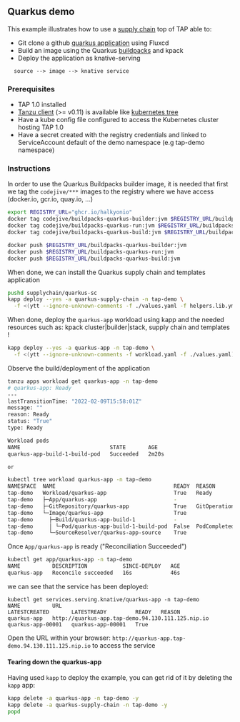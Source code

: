 ## Quarkus demo

This example illustrates how to use a [supply chain](https://github.com/vmware-tanzu/cartographer) top of TAP able to:

- Git clone a github [quarkus application](https://github.com/halkyonio/quarkus-tap-petclinic) using Fluxcd
- Build an image using the Quarkus [buildpacks](https://github.com/quarkusio/quarkus-buildpacks) and kpack
- Deploy the application as knative-serving

```
  source --> image --> knative service
```

### Prerequisites

- TAP 1.0 installed
- [Tanzu client](https://docs.vmware.com/en/Tanzu-Application-Platform/1.0/tap/GUID-install-general.html#tanzu-cli-clean-install) (>= v0.11) is available like [kubernetes tree](https://github.com/ahmetb/kubectl-tree)
- Have a kube config file configured to access the Kubernetes cluster hosting TAP 1.0
- Have a secret created with the registry credentials and linked to ServiceAccount default of the demo namespace (e.g tap-demo namespace)

### Instructions

In order to use the Quarkus Buildpacks builder image, it is needed that first we tag the `codejive/***` images to the registry where we have access (docker.io, gcr.io, quay.io, ...)
```bash
export REGISTRY_URL="ghcr.io/halkyonio"
docker tag codejive/buildpacks-quarkus-builder:jvm $REGISTRY_URL/buildpacks-quarkus-builder:jvm
docker tag codejive/buildpacks-quarkus-run:jvm $REGISTRY_URL/buildpacks-quarkus-run:jvm
docker tag codejive/buildpacks-quarkus-build:jvm $REGISTRY_URL/buildpacks-quarkus-build:jvm

docker push $REGISTRY_URL/buildpacks-quarkus-builder:jvm
docker push $REGISTRY_URL/buildpacks-quarkus-run:jvm
docker push $REGISTRY_URL/buildpacks-quarkus-build:jvm
```

When done, we can install the Quarkus supply chain and templates application
```bash
pushd supplychain/quarkus-sc
kapp deploy --yes -a quarkus-supply-chain -n tap-demo \
  -f <(ytt --ignore-unknown-comments -f ./values.yaml -f helpers.lib.yml -f ./k8s -f ./templates -f supply-chain.yaml)
```

When done, deploy the `quarkus-app` workload using kapp and the needed resources such as: kpack cluster|builder|stack, supply chain and templates !

```bash
kapp deploy --yes -a quarkus-app -n tap-demo \
  -f <(ytt --ignore-unknown-comments -f workload.yaml -f ./values.yaml)
```

Observe the build/deployment of the application

```bash
tanzu apps workload get quarkus-app -n tap-demo
# quarkus-app: Ready
---
lastTransitionTime: "2022-02-09T15:58:01Z"
message: ""
reason: Ready
status: "True"
type: Ready

Workload pods
NAME                            STATE       AGE
quarkus-app-build-1-build-pod   Succeeded   2m20s

or

kubectl tree workload quarkus-app -n tap-demo
NAMESPACE  NAME                                     READY  REASON               AGE  
tap-demo   Workload/quarkus-app                     True   Ready                2m55s
tap-demo   ├─App/quarkus-app                        -                           102s 
tap-demo   ├─GitRepository/quarkus-app              True   GitOperationSucceed  2m49s
tap-demo   └─Image/quarkus-app                      True                        2m40s
tap-demo     ├─Build/quarkus-app-build-1            -                           2m40s
tap-demo     │ └─Pod/quarkus-app-build-1-build-pod  False  PodCompleted         2m39s
tap-demo     └─SourceResolver/quarkus-app-source    True                        2m40s
```

Once `App/quarkus-app` is ready ("Reconciliation Succeeded")

```bash
kubectl get app/quarkus-app -n tap-demo
NAME          DESCRIPTION           SINCE-DEPLOY   AGE
quarkus-app   Reconcile succeeded   16s            46s
```

we can see that the service has been deployed:

```console
kubectl get services.serving.knative/quarkus-app -n tap-demo
NAME          URL                                                 LATESTCREATED       LATESTREADY         READY   REASON
quarkus-app   http://quarkus-app.tap-demo.94.130.111.125.nip.io   quarkus-app-00001   quarkus-app-00001   True
```

Open the URL within your browser: `http://quarkus-app.tap-demo.94.130.111.125.nip.io` to access the service

#### Tearing down the quarkus-app

Having used `kapp` to deploy the example, you can get rid of it by deleting the
`kapp` app:

```bash
kapp delete -a quarkus-app -n tap-demo -y 
kapp delete -a quarkus-supply-chain -n tap-demo -y
popd
```